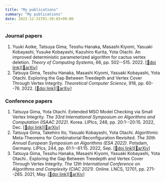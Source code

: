 ```yaml
---
title: "My publications"
summary: "My publications"
date: 2022-12-31T01:39:03+09:00
---
```

### Journal papers
1. Yuuki Aoike, Tatsuya Gima, Tesshu Hanaka, Masashi Kiyomi, Yasuaki Kobayashi, Yusuke Kobayashi, Kazuhiro Kurita, Yota Otachi. An improved deterministic parameterized algorithm for cactus vertex deletion. _Theory of Computing Systems_, 66, pp. 502--515. 2022. [[📖doi link](https://doi.org/10.1007/s00224-022-10076-x)][[📝arXiv](https://arxiv.org/abs/2012.04910)]
1. Tatsuya Gima, Tesshu Hanaka, Masashi Kiyomi, Yasuaki Kobayashi, Yota Otachi. Exploring the Gap Between Treedepth and Vertex Cover Through Vertex Integrity. _Theoretical Computer Science_, 918, pp. 60--76. 2022. [[📖doi link](https://doi.org/10.1016/j.tcs.2022.03.021)][[📝arXiv](https://arxiv.org/abs/2101.09414)]
### Conference papers
1. Tatsuya Gima, Yota Otachi. Extended MSO Model Checking via Small Vertex Integrity. _The 33rd International Symposium on Algorithms and Computation (ISAAC 2022)_. Korea. LIPIcs, 248, pp. 20:1--20:15. 2022, Dec. [[📖doi link](https://doi.org/10.4230/LIPIcs.ISAAC.2022.20)][[📝arXiv](https://arxiv.org/abs/2202.08445)]
1. Tatsuya Gima, Takehiro Ito, Yasuaki Kobayashi, Yota Otachi. Algorithmic Meta-Theorems for Combinatorial Reconfiguration Revisited. _The 30th Annual European Symposium on Algorithms (ESA 2022)_. Potsdam, Germany. LIPIcs, 244, pp. 61:1--61:15. 2022, Sep. [[📖doi link](https://doi.org/10.4230/LIPIcs.ESA.2022.61)][[📝arXiv](https://arxiv.org/abs/2207.01024)]
1. Tatsuya Gima, Tesshu Hanaka, Masashi Kiyomi, Yasuaki Kobayashi, Yota Otachi.. Exploring the Gap Between Treedepth and Vertex Cover Through Vertex Integrity. _The 12th International Conference on Algorithms and Complexity (CIAC 2021)_. Online. LNCS, 12701, pp. 271--285. 2021, May. [[📖doi link](https://doi.org/10.1007/978-3-030-75242-2_19)][[📝arXiv](https://arxiv.org/abs/2101.09414)]
